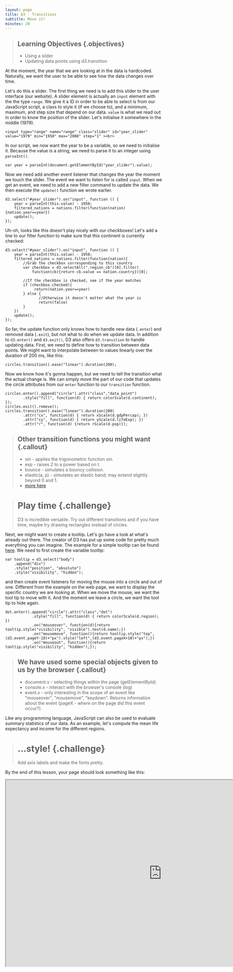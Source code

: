 ```yaml
---
layout: page
title: D3 - Transitions
subtitle: Move it!
minutes: 20
---
```


> ## Learning Objectives {.objectives}
> 
> * Using a slider 
> * Updating data points using d3.transition

At the moment, the year that we are looking at in the data is hardcoded. 
Naturally, we want the user to be able to see how the data changes over time. 

Let's do this a slider. The first thing we need is to add this slider to the user interface (our website). A slider element is actually an `input` element with the the type `range`. We give it a ID in order to be able to select is from our JavaScript script, a class to style it (if we choose to), and a minimum, maximum, and step size that depend on our data. `value` is what we read out in order to know the position of the slider. Let's initialise it somewhere in the middle (1979).

~~~{.html}
<input type="range" name="range" class="slider" id="year_slider" value="1979" min="1950" max="2008" step="1" ><br>
~~~

In our script, we now want the year to be a variable, so we need to initialise it. 
Because the value is a string, we need to parse it to an integer using `parseInt()`.

~~~{.js}
var year = parseInt(document.getElementById("year_slider").value);
~~~

Now we need add another event listener that changes the year the moment we touch the slider. The event we want to listen for is called `input`. When we get an event, we need to add a new filter command to update the data.  We then execute the `update()` function we wrote earlier.

~~~{.js}
d3.select("#year_slider").on("input", function () {
	year = parseInt(this.value) - 1950;
	filtered_nations = nations.filter(function(nation){nation.year==year})
	update();
});
~~~

Uh-oh, looks like this doesn't play nicely with our checkboxes! Let's add a line
to our filter function to make sure that this continent is currently checked:

~~~{.js}
d3.select("#year_slider").on("input", function () {
	year = parseInt(this.value) - 1950;
	filtered_nations = nations.filter(function(nation){
		//Grab the checkbox corresponding to this country
		var checkbox = d3.selectAll(".region_cb")[0].filter(
			function(cb){return cb.value == nation.country})[0];

		//If the checkbox is checked, see if the year matches
		if (checkbox.checked){		
			 return(nation.year==year)
		} else {
		       //Otherwise it doesn't matter what the year is
		       return(false)
		}
	})
	update();
});
~~~


So far, the update function only knows how to handle new data (`.enter`) and removed data (`.exit`), but not what to do when we update data. 
In addition to `d3.enter()` and `d3.exit()`, D3 also offers `d3.transition` to handle updating data. First, we need to define how to transition between data points. We might want to interpolate between to values linearly over the duration of 200 ms, like this: 

~~~{.js}
circles.transition().ease("linear").duration(200);
~~~

Now we know how it's gonna happen, but we need to tell the transition what the actual change is. 
We can simply move the part of our code that updates the circle attributes from our `enter` function to our `transition` function. 

~~~{.js}
circles.enter().append("circle").attr("class","data_point")
        .style("fill", function(d) { return colorScale(d.continent); });
circles.exit().remove();
circles.transition().ease("linear").duration(200)
	    .attr("cx", function(d) { return xScale(d.gdpPercap); }) 
	    .attr("cy", function(d) { return yScale(d.lifeExp); })
	    .attr("r", function(d) {return rScale(d.pop)});
~~~

> ## Other transition functions you might want {.callout}
> * sin - applies the trigonometric function sin.
> * exp - raises 2 to a power based on t.
> * bounce - simulates a bouncy collision.
> * elastic(a, p) - simulates an elastic band; may extend slightly beyond 0 and 1.
> * [more here](https://github.com/mbostock/d3/wiki/Transitions#d3_ease)

> # Play time {.challenge}
> D3 is incredible versatile. Try out different transitions and if you have time, maybe try drawing rectangles instead of circles.

Next, we might want to create a tooltip. Let's go have a look at what's already out there. 
The creator of D3 has put up some code for pretty much everything you can imagine. The example for a simple tooltip can be found [here](http://bl.ocks.org/biovisualize/1016860).
We need to first create the variable tooltip:

~~~{.js}
var tooltip = d3.select("body")
	.append("div")
	.style("position", "absolute")  
	.style("visibility", "hidden");
~~~

and then create event listeners for moving the mouse into a circle and out of one. Different from the example on the web page, we want to display the specific country we are looking at. When we move the mouse, we want the tool tip to move with it. And the moment we leave a circle, we want the tool tip to hide again.

~~~{.js}
dot.enter().append("circle").attr("class","dot")				      	
			.style("fill", function(d) { return colorScale(d.region); })
			.on("mouseover", function(d){return tooltip.style("visibility", "visible").text(d.name);})
			.on("mousemove", function(){return tooltip.style("top", (d3.event.pageY-10)+"px").style("left",(d3.event.pageX+10)+"px");})
			.on("mouseout", function(){return tooltip.style("visibility", "hidden");});
~~~

> ## We have used some special objects given to us by the browser {.callout}
> * document.x - selecting things within the page (getElementById)
> * console.x - interact with the browser's console (log)
> * event.x - only interesting in the scope of an event like "mouseover", "mousemove", "keydown". Returns information about the event (pageX - where on the page did this event occur?).

Like any programming language, JavaScript can also be used to evaluate summary statistics of our data. As an example, let's compute the mean life expectancy and income for the different regions. 


> # ...style! {.challenge}
> Add axis labels and make the fonts pretty. 

By the end of this lesson, your page should look something like this:

<iframe src="http://emilydolson.github.io/D3-visualising-data/code/index10.html" width="1000" height="600"></iframe>
